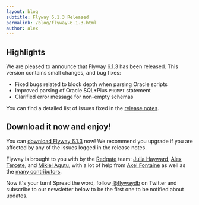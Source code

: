 ```yaml
---
layout: blog
subtitle: Flyway 6.1.3 Released
permalink: /blog/flyway-6.1.3.html
author: alex
---
```


## Highlights

We are pleased to announce that Flyway 6.1.3 has been released. This version contains small changes, and bug fixes:

- Fixed bugs related to block depth when parsing Oracle scripts
- Improved parsing of Oracle SQL*Plus `PROMPT` statement
- Clarified error message for non-empty schemas

You can find a detailed list of issues fixed in the [release notes](/documentation/releaseNotes#6.1.3).

## Download it now and enjoy!

You can [download Flyway 6.1.3](/download) now! We recommend you upgrade if you are affected by any
of the issues logged in the release notes.

Flyway is brought to you with <i class="fa fa-heart"></i> by the [Redgate](https://red-gate.com) team:
[Julia Hayward](https://twitter.com/Julia_Hayward),
[Alex Tercete](https://twitter.com/alextercete), and [Mikiel Agutu](https://twitter.com/mikielagutu),
with a lot of help from [Axel Fontaine](https://twitter.com/axelfontaine)
as well as the [many contributors](/documentation/contribute/hallOfFame).

Now it's your turn! Spread the word, follow [@flywaydb](https://twitter.com/flywaydb) on Twitter and
subscribe to our newsletter below to be the first one to be notified about updates.